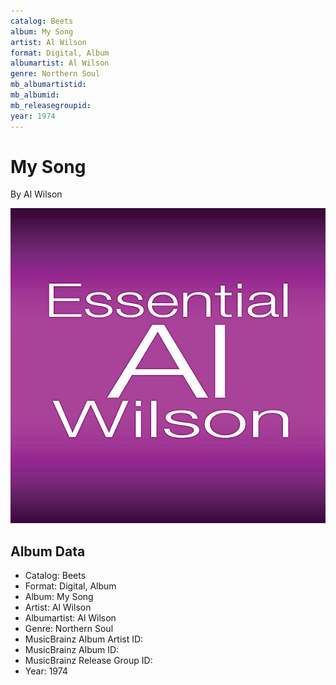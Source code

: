 ```yaml
---
catalog: Beets
album: My Song
artist: Al Wilson
format: Digital, Album
albumartist: Al Wilson
genre: Northern Soul
mb_albumartistid: 
mb_albumid: 
mb_releasegroupid: 
year: 1974
---
```


# My Song

By Al Wilson

![](../../assets/beetscovers/Al_Wilson-My_Song.jpg)

## Album Data

- Catalog: Beets
- Format: Digital, Album
- Album: My Song
- Artist: Al Wilson
- Albumartist: Al Wilson
- Genre: Northern Soul
- MusicBrainz Album Artist ID: 
- MusicBrainz Album ID: 
- MusicBrainz Release Group ID: 
- Year: 1974

